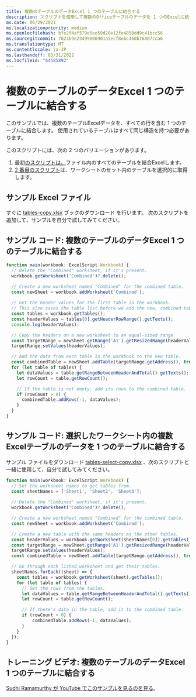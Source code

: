 ```yaml
---
title: 複数のテーブルのデータExcel 1 つのテーブルに結合する
description: スクリプトを使用して複数のOfficeテーブルのデータを 1 つのExcelに結合する方法について学習します。
ms.date: 06/29/2021
ms.localizationpriority: medium
ms.openlocfilehash: bfe2f4af579e5ee59d20e12fe4850dd9c41bcc56
ms.sourcegitcommit: 7023b9e23499806901a5ecf8ebc460b76887cca6
ms.translationtype: MT
ms.contentlocale: ja-JP
ms.lasthandoff: 03/31/2022
ms.locfileid: "64585892"
---
```

# <a name="combine-data-from-multiple-excel-tables-into-a-single-table"></a>複数のテーブルのデータExcel 1 つのテーブルに結合する

このサンプルでは、複数のテーブルExcelデータを、すべての行を含む 1 つのテーブルに結合します。 使用されているテーブルはすべて同じ構造を持つ必要があります。

このスクリプトには、次の 2 つのバリエーションがあります。

1. 最初[のスクリプトは、](#sample-code-combine-data-from-multiple-excel-tables-into-a-single-table)ファイル内のすべてのテーブルを結合Excelします。
1. [2 番目のスクリプト](#sample-code-combine-data-from-multiple-excel-tables-in-select-worksheets-into-a-single-table)は、ワークシートのセット内のテーブルを選択的に取得します。

## <a name="sample-excel-file"></a>サンプル Excel ファイル

すぐに <a href="tables-copy.xlsx">tables-copy.xlsx</a> ブックのダウンロード を行います。 次のスクリプトを追加して、サンプルを自分で試してみてください。

## <a name="sample-code-combine-data-from-multiple-excel-tables-into-a-single-table"></a>サンプル コード: 複数のテーブルのデータExcel 1 つのテーブルに結合する

```TypeScript
function main(workbook: ExcelScript.Workbook) {
  // Delete the "Combined" worksheet, if it's present.
  workbook.getWorksheet('Combined')?.delete();

  // Create a new worksheet named "Combined" for the combined table.
  const newSheet = workbook.addWorksheet('Combined');
  
  // Get the header values for the first table in the workbook.
  // This also saves the table list before we add the new, combined table.
  const tables = workbook.getTables();    
  const headerValues = tables[0].getHeaderRowRange().getTexts();
  console.log(headerValues);

  // Copy the headers on a new worksheet to an equal-sized range.
  const targetRange = newSheet.getRange('A1').getResizedRange(headerValues.length-1, headerValues[0].length-1);
  targetRange.setValues(headerValues);

  // Add the data from each table in the workbook to the new table.
  const combinedTable = newSheet.addTable(targetRange.getAddress(), true);
  for (let table of tables) {      
    let dataValues = table.getRangeBetweenHeaderAndTotal().getTexts();
    let rowCount = table.getRowCount();

    // If the table is not empty, add its rows to the combined table.
    if (rowCount > 0) {
      combinedTable.addRows(-1, dataValues);
    }
  }
}
```

## <a name="sample-code-combine-data-from-multiple-excel-tables-in-select-worksheets-into-a-single-table"></a>サンプル コード: 選択したワークシート内の複数Excelテーブルのデータを 1 つのテーブルに結合する

サンプル ファイルをダウンロード <a href="tables-select-copy.xlsx">tables-select-copy.xlsx</a> 、次のスクリプトと一緒に使用して、自分で試してみてください。

```TypeScript
function main(workbook: ExcelScript.Workbook) {
  // Set the worksheet names to get tables from.
  const sheetNames = ['Sheet1', 'Sheet2', 'Sheet3'];
    
  // Delete the "Combined" worksheet, if it's present.
  workbook.getWorksheet('Combined')?.delete();

  // Create a new worksheet named "Combined" for the combined table.
  const newSheet = workbook.addWorksheet('Combined');

  // Create a new table with the same headers as the other tables.
  const headerValues = workbook.getWorksheet(sheetNames[0]).getTables()[0].getHeaderRowRange().getTexts();
  const targetRange = newSheet.getRange('A1').getResizedRange(headerValues.length-1, headerValues[0].length-1);
  targetRange.setValues(headerValues);
  const combinedTable = newSheet.addTable(targetRange.getAddress(), true);

  // Go through each listed worksheet and get their tables.
  sheetNames.forEach((sheet) => {
    const tables = workbook.getWorksheet(sheet).getTables();     
    for (let table of tables) {
      // Get the rows from the tables.
      let dataValues = table.getRangeBetweenHeaderAndTotal().getTexts();
      let rowCount = table.getRowCount();

      // If there's data in the table, add it to the combined table.
      if (rowCount > 0) {
          combinedTable.addRows(-1, dataValues);
      }
    }
  });
}
```

## <a name="training-video-combine-data-from-multiple-excel-tables-into-a-single-table"></a>トレーニング ビデオ: 複数のテーブルのデータExcel 1 つのテーブルに結合する

[Sudhi Ramamurthy が YouTube でこのサンプルを見るのを見る](https://youtu.be/di-8JukK3Lc)。

